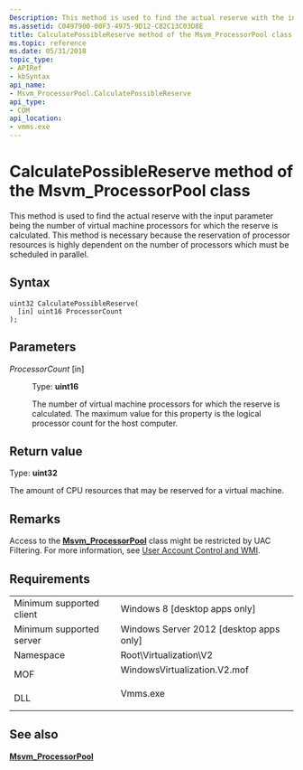 ```yaml
---
Description: This method is used to find the actual reserve with the input parameter being the number of virtual machine processors for which the reserve is calculated.
ms.assetid: C0497900-00F3-4975-9D12-C82C13C03D8E
title: CalculatePossibleReserve method of the Msvm_ProcessorPool class
ms.topic: reference
ms.date: 05/31/2018
topic_type: 
- APIRef
- kbSyntax
api_name: 
- Msvm_ProcessorPool.CalculatePossibleReserve
api_type: 
- COM
api_location: 
- vmms.exe
---
```


# CalculatePossibleReserve method of the Msvm\_ProcessorPool class

This method is used to find the actual reserve with the input parameter being the number of virtual machine processors for which the reserve is calculated. This method is necessary because the reservation of processor resources is highly dependent on the number of processors which must be scheduled in parallel.

## Syntax


```mof
uint32 CalculatePossibleReserve(
  [in] uint16 ProcessorCount
);
```



## Parameters

<dl> <dt>

*ProcessorCount* \[in\]
</dt> <dd>

Type: **uint16**

The number of virtual machine processors for which the reserve is calculated. The maximum value for this property is the logical processor count for the host computer.

</dd> </dl>

## Return value

Type: **uint32**

The amount of CPU resources that may be reserved for a virtual machine.

## Remarks

Access to the [**Msvm\_ProcessorPool**](msvm-processorpool.md) class might be restricted by UAC Filtering. For more information, see [User Account Control and WMI](/windows/desktop/WmiSdk/user-account-control-and-wmi).

## Requirements



|                                     |                                                                                                         |
|-------------------------------------|---------------------------------------------------------------------------------------------------------|
| Minimum supported client<br/> | Windows 8 \[desktop apps only\]<br/>                                                              |
| Minimum supported server<br/> | Windows Server 2012 \[desktop apps only\]<br/>                                                    |
| Namespace<br/>                | Root\\Virtualization\\V2<br/>                                                                     |
| MOF<br/>                      | <dl> <dt>WindowsVirtualization.V2.mof</dt> </dl> |
| DLL<br/>                      | <dl> <dt>Vmms.exe</dt> </dl>                     |



## See also

<dl> <dt>

[**Msvm\_ProcessorPool**](msvm-processorpool.md)
</dt> </dl>

 

